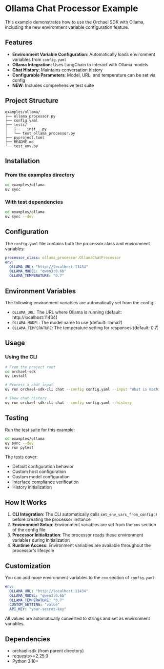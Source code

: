 # Ollama Chat Processor Example

This example demonstrates how to use the Orchael SDK with Ollama, including the new environment variable configuration feature.

## Features

- **Environment Variable Configuration**: Automatically loads environment variables from `config.yaml`
- **Ollama Integration**: Uses LangChain to interact with Ollama models
- **Chat History**: Maintains conversation history
- **Configurable Parameters**: Model, URL, and temperature can be set via config
- **NEW**: Includes comprehensive test suite

## Project Structure

```
examples/ollama/
├── ollama_processor.py
├── config.yaml
├── tests/
│   ├── __init__.py
│   └── test_ollama_processor.py
├── pyproject.toml
├── README.md
└── test_env.py
```

## Installation

### From the examples directory
```bash
cd examples/ollama
uv sync
```

### With test dependencies
```bash
cd examples/ollama
uv sync --dev
```

## Configuration

The `config.yaml` file contains both the processor class and environment variables:

```yaml
processor_class: ollama_processor.OllamaChatProcessor
env:
  OLLAMA_URL: "http://localhost:11434"
  OLLAMA_MODEL: "qwen3:0.6b"
  OLLAMA_TEMPERATURE: "0.7"
```

## Environment Variables

The following environment variables are automatically set from the config:

- `OLLAMA_URL`: The URL where Ollama is running (default: http://localhost:11434)
- `OLLAMA_MODEL`: The model name to use (default: llama2)
- `OLLAMA_TEMPERATURE`: The temperature setting for responses (default: 0.7)

## Usage

### Using the CLI

```bash
# From the project root
cd orchael-sdk
uv install

# Process a chat input
uv run orchael-sdk-cli chat --config config.yaml --input "What is machine learning?"

# Show chat history
uv run orchael-sdk-cli chat --config config.yaml --history
```

## Testing

Run the test suite for this example:

```bash
cd examples/ollama
uv sync --dev
uv run pytest
```

The tests cover:
- Default configuration behavior
- Custom host configuration
- Custom model configuration
- Interface compliance verification
- History initialization

## How It Works

1. **CLI Integration**: The CLI automatically calls `set_env_vars_from_config()` before creating the processor instance
2. **Environment Setup**: Environment variables are set from the `env` section of the config file
3. **Processor Initialization**: The processor reads these environment variables during initialization
4. **Runtime Access**: Environment variables are available throughout the processor's lifecycle

## Customization

You can add more environment variables to the `env` section of `config.yaml`:

```yaml
env:
  OLLAMA_URL: "http://localhost:11434"
  OLLAMA_MODEL: "qwen3:0.6b"
  OLLAMA_TEMPERATURE: "0.7"
  CUSTOM_SETTING: "value"
  API_KEY: "your-secret-key"
```

All values are automatically converted to strings and set as environment variables.

## Dependencies

- orchael-sdk (from parent directory)
- requests>=2.25.0
- Python 3.10+
